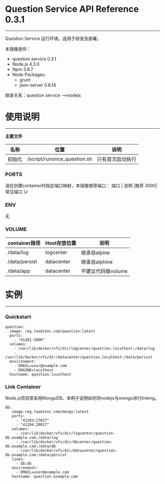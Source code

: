 # Question Service API Reference 0.3.1

***

Question Service 运行环境，适用于研发及部署。

本镜像提供：

* question service 0.3.1
* Node.js 4.3.0
* Npm 3.8.7
* Node Packages:
    - grunt
    - json-server 0.8.14

继承关系：question service -->nodejs

# 使用说明

***

**主要文件**

名称 |位置              |说明
--------|--------------------------|-----------------
初始化 | /script/runonce_question.sh   | 只有首次启动执行

### PORTS

请在创建container时指定端口映射，本镜像推荐端口：
端口  | 说明     |推荐
3000| 常见端口  |√

### ENV

无

### VOLUME

container路径  | Host存放位置  | 说明
-------------|--------------|------------------
/data/log | logcenter   | 继承自alpine
/data/persist  |datacenter  | 继承自alphine
/data/app |datacenter  |不建议代码做volume

# 实例

***

### Quickstart

```
question:
  image: reg.leadstec.com/question:latest
  ports:
  	- "41201:3000"
  volumes:
  	- /var/lib/docker/vfs/dir/logcenter/question.localhost:/data/log
  	- /var/lib/docker/vfs/dir/datacenter/question.localhost:/data/persist
  environment:
  	- EMAIL=user@example.com
  	- ENGINE=localhost
  hostname: question.localhost
```

### Link Container

Node.js项目常采用MongoDB，本例子说明如何将nodejs与mongo进行linking。

```
db:
   image:reg.leadstec.com/mongo:latest
   ports:
   	 - "41203:27017"
   	 - "41204:28017"
   volumes:
     - /var/lib/docker/vfs/dir/logcenter/question-db.example.com:/data/log
     - /var/lib/docker/vfs/dir/dbcenter/question-db.example.com:/data/db
     - /var/lib/docker/vfs/dir/datacenter/question-db.example.com:/data/persist
   links:
     - db:db
   environment:
     - EMAIL=user@example.com
   hostname: question.example.com
```
